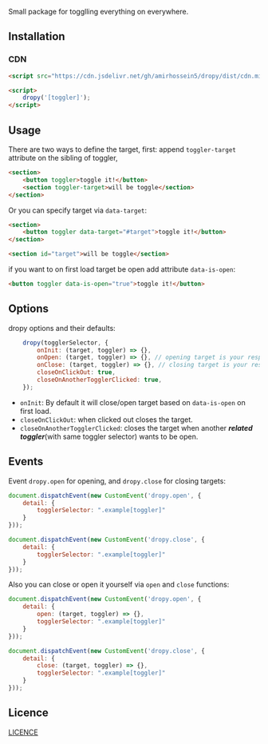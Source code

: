 Small package for togglling everything on everywhere.

## Installation

### CDN
```html
<script src="https://cdn.jsdelivr.net/gh/amirhossein5/dropy/dist/cdn.min.js"></script>

<script>
    dropy('[toggler]');
</script>
```

## Usage

There are two ways to define the target, first: append ```toggler-target``` attribute on the sibling of toggler,
```html
<section>
    <button toggler>toggle it!</button>
    <section toggler-target>will be toggle</section>
</section>
```

Or you can specify target via ```data-target```:
```html
<section>
    <button toggler data-target="#target">toggle it!</button>
</section>

<section id="target">will be toggle</section>
```

if you want to on first load target be open add attribute ```data-is-open```:

```html
<button toggler data-is-open="true">toggle it!</button>
```


## Options
dropy options and their defaults:
```js
    dropy(togglerSelector, {
        onInit: (target, toggler) => {},  
        onOpen: (target, toggler) => {}, // opening target is your responsible
        onClose: (target, toggler) => {}, // closing target is your responsible
        closeOnClickOut: true,
        closeOnAnotherTogglerClicked: true,
    });
```

- `onInit`: By default it will close/open target based on `data-is-open` on first load.
- ```closeOnClickOut```: when clicked out closes the target.
- ```closeOnAnotherTogglerClicked```: closes the target when another ***related toggler***(with same toggler selector) wants to be open.


## Events

Event `dropy.open` for opening, and `dropy.close` for closing targets:

```js
document.dispatchEvent(new CustomEvent('dropy.open', {
    detail: {
        togglerSelector: ".example[toggler]"
    }
}));

document.dispatchEvent(new CustomEvent('dropy.close', {
    detail: {
        togglerSelector: ".example[toggler]"
    }
}));
```

Also you can close or open it yourself via `open` and `close` functions:

```js
document.dispatchEvent(new CustomEvent('dropy.open', {
    detail: {
        open: (target, toggler) => {},
        togglerSelector: ".example[toggler]"
    }
}));

document.dispatchEvent(new CustomEvent('dropy.close', {
    detail: {
        close: (target, toggler) => {},
        togglerSelector: ".example[toggler]"
    }
}));
```



## Licence

[LICENCE](https://github.com/amirHossein5/dropy/blob/main/LICENCE)
